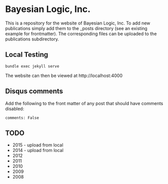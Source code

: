 # Bayesian Logic, Inc.

This is a repository for the website of Bayesian Logic, Inc. To add new
publications simply add them to the _posts directory (see an existing
example for frontmatter). The corresponding files can be uploaded to the
publications subdirectory.

## Local Testing

    bundle exec jekyll serve

The website can then be viewed at http://localhost:4000

## Disqus comments

Add the following to the front matter of any post that should have
comments disabled:

    comments: False

## TODO

- 2015 - upload from local
- 2014 - upload from local
- 2012
- 2011
- 2010
- 2009
- 2008

